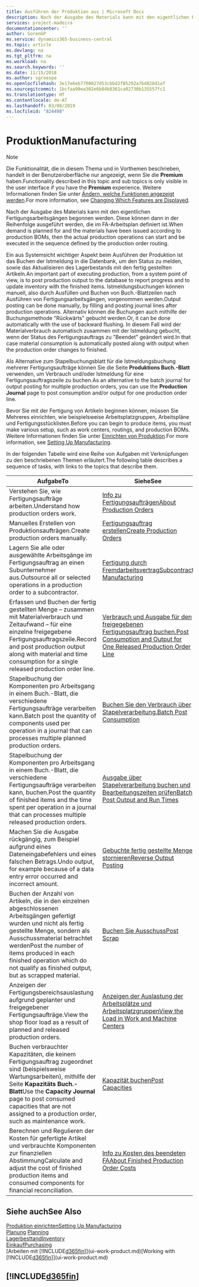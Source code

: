 ```yaml
---
title: Ausführen der Produktion aus | Microsoft Docs
description: Nach der Ausgabe des Materials kann mit den eigentlichen Fertigungsarbeitsgängen begonnen werden. Diese können dann in der Reihenfolge ausgeführt werden, die im FA-Arbeitsplan definiert ist.
services: project-madeira
documentationcenter: ''
author: SorenGP
ms.service: dynamics365-business-central
ms.topic: article
ms.devlang: na
ms.tgt_pltfrm: na
ms.workload: na
ms.search.keywords: ''
ms.date: 11/15/2018
ms.author: sgroespe
ms.openlocfilehash: 3e17e6eb7700027d53cbbd2f05292a7bd828d1af
ms.sourcegitcommit: 1bcfaa99ea302e6b84b8361ca02730b135557fc1
ms.translationtype: HT
ms.contentlocale: de-AT
ms.lasthandoff: 03/08/2019
ms.locfileid: "824498"
---
```

# <a name="manufacturing"></a><span data-ttu-id="b67f7-103">Produktion</span><span class="sxs-lookup"><span data-stu-id="b67f7-103">Manufacturing</span></span>
> [!NOTE]
> <span data-ttu-id="b67f7-104">Die Funktionalität, die in diesem Thema und in Vorthemen beschrieben, handelt in der Benutzeroberfläche nur angezeigt, wenn Sie die **Premium** haben.</span><span class="sxs-lookup"><span data-stu-id="b67f7-104">Functionality described in this topic and sub topics is only visible in the user interface if you have the **Premium** experience.</span></span> <span data-ttu-id="b67f7-105">Weitere Informationen finden Sie unter [Ändern, welche Funktionen angezeigt werden](ui-experiences.md).</span><span class="sxs-lookup"><span data-stu-id="b67f7-105">For more information, see [Changing Which Features are Displayed](ui-experiences.md).</span></span>

<span data-ttu-id="b67f7-106">Nach der Ausgabe des Materials kann mit den eigentlichen Fertigungsarbeitsgängen begonnen werden. Diese können dann in der Reihenfolge ausgeführt werden, die im FA-Arbeitsplan definiert ist.</span><span class="sxs-lookup"><span data-stu-id="b67f7-106">When demand is planned for and the materials have been issued according to production BOMs, then the actual production operations can start and be executed in the sequence defined by the production order routing.</span></span>  

<span data-ttu-id="b67f7-107">Ein aus Systemsicht wichtiger Aspekt beim Ausführen der Produktion ist das Buchen der Istmeldung in die Datenbank, um den Status zu melden, sowie das Aktualisieren des Lagerbestands mit den fertig gestellten Artikeln.</span><span class="sxs-lookup"><span data-stu-id="b67f7-107">An important part of executing production, from a system point of view, is to post production output to the database to report progress and to update inventory with the finished items.</span></span> <span data-ttu-id="b67f7-108">Istmeldungsbuchungen können manuell, also durch Ausfüllen und Buchen von Buch.-Blattzeilen nach Ausführen von Fertigungsarbeitsgängen, vorgenommen werden.</span><span class="sxs-lookup"><span data-stu-id="b67f7-108">Output posting can be done manually, by filling and posting journal lines after production operations.</span></span> <span data-ttu-id="b67f7-109">Alternativ können die Buchungen auch mithilfe der Buchungsmethode "Rückwärts" gebucht werden.</span><span class="sxs-lookup"><span data-stu-id="b67f7-109">Or, it can be done automatically with the use of backward flushing.</span></span> <span data-ttu-id="b67f7-110">In diesem Fall wird der Materialverbrauch automatisch zusammen mit der Istmeldung gebucht, wenn der Status des Fertigungsauftrags zu "Beendet" geändert wird.</span><span class="sxs-lookup"><span data-stu-id="b67f7-110">In that case material consumption is automatically posted along with output when the production order changes to finished.</span></span>  

<span data-ttu-id="b67f7-111">Als Alternative zum Stapelbuchungsblatt für die Istmeldungsbuchung mehrerer Fertigungsaufträge können Sie die Seite **Produktions Buch.-Blatt** verwenden, um Verbrauch und/oder Istmeldung für eine Fertigungsauftragszeile zu buchen.</span><span class="sxs-lookup"><span data-stu-id="b67f7-111">As an alternative to the batch journal for output posting for multiple production orders, you can use the **Production Journal** page to post consumption and/or output for one production order line.</span></span>

<span data-ttu-id="b67f7-112">Bevor Sie mit der Fertigung von Artikeln beginnen können, müssen Sie Mehreres einrichten, wie beispielsweise Arbeitsplatzgruppen, Arbeitspläne und Fertigungsstücklisten.</span><span class="sxs-lookup"><span data-stu-id="b67f7-112">Before you can begin to produce items, you must make various setup, such as work centers, routings, and production BOMs.</span></span> <span data-ttu-id="b67f7-113">Weitere Informationen finden Sie unter [Einrichten von Produktion](production-configure-production-processes.md).</span><span class="sxs-lookup"><span data-stu-id="b67f7-113">For more information, see [Setting Up Manufacturing](production-configure-production-processes.md).</span></span>

<span data-ttu-id="b67f7-114">In der folgenden Tabelle wird eine Reihe von Aufgaben mit Verknüpfungen zu den beschriebenen Themen erläutert.</span><span class="sxs-lookup"><span data-stu-id="b67f7-114">The following table describes a sequence of tasks, with links to the topics that describe them.</span></span>   

|<span data-ttu-id="b67f7-115">**Aufgabe**</span><span class="sxs-lookup"><span data-stu-id="b67f7-115">**To**</span></span>|<span data-ttu-id="b67f7-116">**Siehe**</span><span class="sxs-lookup"><span data-stu-id="b67f7-116">**See**</span></span>|  
|------------|-------------|  
|<span data-ttu-id="b67f7-117">Verstehen Sie, wie Fertigungsaufträge arbeiten.</span><span class="sxs-lookup"><span data-stu-id="b67f7-117">Understand how production orders work.</span></span>|[<span data-ttu-id="b67f7-118">Info zu Fertigungsaufträgen</span><span class="sxs-lookup"><span data-stu-id="b67f7-118">About Production Orders</span></span>](production-about-production-orders.md)|
|<span data-ttu-id="b67f7-119">Manuelles Erstellen von Produktionsaufträgen.</span><span class="sxs-lookup"><span data-stu-id="b67f7-119">Create production orders manually.</span></span>|[<span data-ttu-id="b67f7-120">Fertigungsauftrag erstellen</span><span class="sxs-lookup"><span data-stu-id="b67f7-120">Create Production Orders</span></span>](production-how-to-create-production-orders.md)|
|<span data-ttu-id="b67f7-121">Lagern Sie alle oder ausgewählte Arbeitsgänge im Fertigungsauftrag an einen Subunternehmer aus.</span><span class="sxs-lookup"><span data-stu-id="b67f7-121">Outsource all or selected operations in a production order to a subcontractor.</span></span>|[<span data-ttu-id="b67f7-122">Fertigung durch Fremdarbeitsvertrag</span><span class="sxs-lookup"><span data-stu-id="b67f7-122">Subcontract Manufacturing</span></span>](production-how-to-subcontract-manufacturing.md)|
|<span data-ttu-id="b67f7-123">Erfassen und Buchen der fertig gestellten Menge – zusammen mit Materialverbrauch und Zeitaufwand – für eine einzelne freigegebene Fertigungsauftragszeile.</span><span class="sxs-lookup"><span data-stu-id="b67f7-123">Record and post production output along with material and time consumption for a single released production order line.</span></span>|[<span data-ttu-id="b67f7-124">Verbrauch und Ausgabe für den freigegebenen Fertigungsauftrag buchen.</span><span class="sxs-lookup"><span data-stu-id="b67f7-124">Post Consumption and Output for One Released Production Order Line</span></span>](production-how-to-register-consumption-and-output.md)|  
|<span data-ttu-id="b67f7-125">Stapelbuchung der Komponenten pro Arbeitsgang in einem Buch.-Blatt, die verschiedene  Fertigungsaufträge verarbeiten kann.</span><span class="sxs-lookup"><span data-stu-id="b67f7-125">Batch post the quantity of components used per operation in a journal that can processes multiple planned production orders.</span></span>|[<span data-ttu-id="b67f7-126">Buchen Sie den Verbrauch über Stapelverarbeitung.</span><span class="sxs-lookup"><span data-stu-id="b67f7-126">Batch Post Consumption</span></span>](production-how-to-post-consumption.md)|
|<span data-ttu-id="b67f7-127">Stapelbuchung der Komponenten pro Arbeitsgang in einem Buch.-Blatt, die verschiedene  Fertigungsaufträge verarbeiten kann, buchen.</span><span class="sxs-lookup"><span data-stu-id="b67f7-127">Post the quantity of finished items and the time spent per operation in a journal that can processes multiple released production orders.</span></span>|[<span data-ttu-id="b67f7-128">Ausgabe über Stapelverarbeitung buchen und Bearbeitungszeiten prüfen</span><span class="sxs-lookup"><span data-stu-id="b67f7-128">Batch Post Output and Run Times</span></span>](production-how-to-post-output-quantity.md)|
|<span data-ttu-id="b67f7-129">Machen Sie die Ausgabe rückgängig, zum Beispiel aufgrund eines Dateneingabefehlers und eines falschen Betrags.</span><span class="sxs-lookup"><span data-stu-id="b67f7-129">Undo output, for example because of a data entry error occurred and incorrect amount.</span></span>  |[<span data-ttu-id="b67f7-130">Gebuchte fertig gestellte Menge stornieren</span><span class="sxs-lookup"><span data-stu-id="b67f7-130">Reverse Output Posting</span></span>](production-how-to-reverse-output-posting.md)|  
|<span data-ttu-id="b67f7-131">Buchen der Anzahl von Artikeln, die in den einzelnen abgeschlossenen Arbeitsgängen gefertigt wurden und nicht als fertig gestellte Menge, sondern als Ausschussmaterial betrachtet werden</span><span class="sxs-lookup"><span data-stu-id="b67f7-131">Post the number of items produced in each finished operation which do not qualify as finished output, but as scrapped material.</span></span>|[<span data-ttu-id="b67f7-132">Buchen Sie Ausschuss</span><span class="sxs-lookup"><span data-stu-id="b67f7-132">Post Scrap</span></span>](production-how-to-post-scrap.md)|
|<span data-ttu-id="b67f7-133">Anzeigen der Fertigungsbereichsauslastung aufgrund geplanter und freigegebener Fertigungsaufträge.</span><span class="sxs-lookup"><span data-stu-id="b67f7-133">View the shop floor load as a result of planned and released production orders.</span></span>|[<span data-ttu-id="b67f7-134">Anzeigen der Auslastung der Arbeitsplätze und Arbeitsplatzgruppen</span><span class="sxs-lookup"><span data-stu-id="b67f7-134">View the Load in Work and Machine Centers</span></span>](production-how-to-view-the-load-on-work-centers.md)|      
|<span data-ttu-id="b67f7-135">Buchen verbrauchter Kapazitäten, die keinem Fertigungsauftrag zugeordnet sind (beispielsweise Wartungsarbeiten), mithilfe der Seite **Kapazitäts Buch.-Blatt**</span><span class="sxs-lookup"><span data-stu-id="b67f7-135">Use the **Capacity Journal** page to post consumed capacities that are not assigned to a production order, such as maintenance work.</span></span>|[<span data-ttu-id="b67f7-136">Kapazität buchen</span><span class="sxs-lookup"><span data-stu-id="b67f7-136">Post Capacities</span></span>](production-how-to-post-capacities.md)|  
|<span data-ttu-id="b67f7-137">Berechnen und Regulieren der Kosten für gefertigte Artikel und verbrauchte Komponenten zur finanziellen Abstimmung</span><span class="sxs-lookup"><span data-stu-id="b67f7-137">Calculate and adjust the cost of finished production items and consumed components for financial reconciliation.</span></span>|[<span data-ttu-id="b67f7-138">Info zu Kosten des beendeten FA</span><span class="sxs-lookup"><span data-stu-id="b67f7-138">About Finished Production Order Costs</span></span>](finance-about-finished-production-order-costs.md)|  

## <a name="see-also"></a><span data-ttu-id="b67f7-139">Siehe auch</span><span class="sxs-lookup"><span data-stu-id="b67f7-139">See Also</span></span>  
[<span data-ttu-id="b67f7-140">Produktion einrichten</span><span class="sxs-lookup"><span data-stu-id="b67f7-140">Setting Up Manufacturing</span></span>](production-configure-production-processes.md)  
<span data-ttu-id="b67f7-141">[Planung](production-planning.md)    </span><span class="sxs-lookup"><span data-stu-id="b67f7-141">[Planning](production-planning.md)    </span></span>  
[<span data-ttu-id="b67f7-142">Lagerbesttand</span><span class="sxs-lookup"><span data-stu-id="b67f7-142">Inventory</span></span>](inventory-manage-inventory.md)  
[<span data-ttu-id="b67f7-143">Einkauf</span><span class="sxs-lookup"><span data-stu-id="b67f7-143">Purchasing</span></span>](purchasing-manage-purchasing.md)  
<span data-ttu-id="b67f7-144">[Arbeiten mit [!INCLUDE[d365fin](includes/d365fin_md.md)]](ui-work-product.md)</span><span class="sxs-lookup"><span data-stu-id="b67f7-144">[Working with [!INCLUDE[d365fin](includes/d365fin_md.md)]](ui-work-product.md)</span></span>

## [!INCLUDE[d365fin](includes/free_trial_md.md)]  
